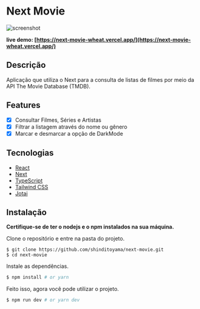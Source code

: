 # Next Movie

![screenshot](https://raw.githubusercontent.com/shinditoyama/next-movie/main/public/assets/movie.gif)

**live demo: [https://next-movie-wheat.vercel.app/](https://next-movie-wheat.vercel.app/)**

## Descrição

Aplicação que utiliza o Next para a consulta de listas de filmes por meio da API The Movie Database (TMDB).

## Features

- [x] Consultar Filmes, Séries e Artistas
- [x] Filtrar a listagem através do nome ou gênero
- [x] Marcar e desmarcar a opção de DarkMode

## Tecnologias

- [React](https://react.dev/)
- [Next](https://nextjs.org/)
- [TypeScript](https://www.typescriptlang.org/)
- [Tailwind CSS](https://tailwindcss.com/)
- [Jotai](https://jotai.org/)

## Instalação

**Certifique-se de ter o nodejs e o npm instalados na sua máquina.**

Clone o repositório e entre na pasta do projeto.

```
$ git clone https://github.com/shinditoyama/next-movie.git
$ cd next-movie
```

Instale as dependências.

```bash
$ npm install # or yarn
```

Feito isso, agora você pode utilizar o projeto.

```bash
$ npm run dev # or yarn dev
```
